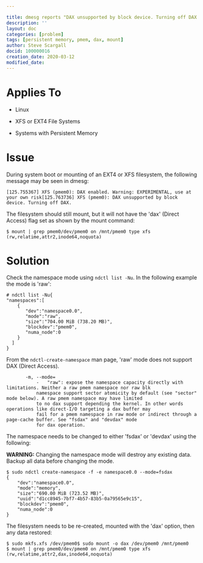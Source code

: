 ```yaml
---

title: dmesg reports "DAX unsupported by block device. Turning off DAX." during boot or mounting file systems
description: ''
layout: doc
categories: [problem]
tags: [persistent memory, pmem, dax, mount]
author: Steve Scargall
docid: 100000016
creation_date: 2020-03-12
modified_date: 
---
```


# Applies To

- Linux

- XFS or EXT4 File Systems

- Systems with Persistent Memory

  

# Issue

During system boot or mounting of an EXT4 or XFS filesystem, the following message may be seen in dmesg:

```
[125.755367] XFS (pmem0): DAX enabled. Warning: EXPERIMENTAL, use at your own risk[125.763736] XFS (pmem0): DAX unsupported by block device. Turning off DAX.
```

The filesystem should still mount, but it will not have the 'dax' (Direct Access) flag set as shown by the mount command:

```
$ mount | grep pmem0/dev/pmem0 on /mnt/pmem0 type xfs (rw,relatime,attr2,inode64,noquota)
```



# Solution

Check the namespace mode using `ndctl list -Nu`. In the following example the mode is 'raw':

```
# ndctl list -Nu{
"namespaces":[
    {
       "dev":"namespace0.0",
       "mode":"raw",
       "size":"704.00 MiB (738.20 MB)",
       "blockdev":"pmem0",
       "numa_node":0
    }
  ]
}
```

From the `ndctl-create-namespace` man page, 'raw' mode does not support DAX (Direct Access).

```
       -m, --mode=
           -   "raw": expose the namespace capacity directly with limitations. Neither a raw pmem namespace nor raw blk
           namespace support sector atomicity by default (see "sector" mode below). A raw pmem namespace may have limited
           to no dax support depending the kernel. In other words operations like direct-I/O targeting a dax buffer may
           fail for a pmem namespace in raw mode or indirect through a page-cache buffer. See "fsdax" and "devdax" mode
           for dax operation.
```

The namespace needs to be changed to either 'fsdax' or 'devdax' using the following:

**WARNING:** Changing the namespace mode will destroy any existing data. Backup all data before changing the mode.

```
$ sudo ndctl create-namespace -f -e namespace0.0 --mode=fsdax
{  
	"dev":"namespace0.0",
    "mode":"memory",
    "size":"690.00 MiB (723.52 MB)",
    "uuid":"d1cc8945-7bf7-4b57-83b5-0a79565e9c15",
    "blockdev":"pmem0",
    "numa_node":0
}
```

The filesystem needs to be re-created, mounted with the 'dax' option, then any data restored:

```
$ sudo mkfs.xfs /dev/pmem0$ sudo mount -o dax /dev/pmem0 /mnt/pmem0
$ mount | grep pmem0/dev/pmem0 on /mnt/pmem0 type xfs (rw,relatime,attr2,dax,inode64,noquota)
```
